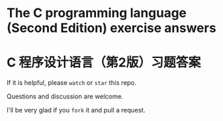 # The C programming language (Second Edition) exercise answers
# C 程序设计语言（第2版）习题答案

If it is helpful, please `watch` or `star` this repo.

Questions and discussion are welcome.

I'll be very glad if you `fork` it and pull a request.